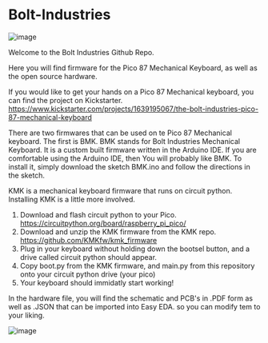 # Bolt-Industries
![image](https://user-images.githubusercontent.com/58665565/154830776-ed1128a7-f4ef-473b-8738-91d0eeef3ae1.png)

Welcome to the Bolt Industries Github Repo.

Here you will find firmware for the Pico 87 Mechanical Keyboard, as well as the open source hardware. 

If you would like to get your hands on a Pico 87 Mechanical keyboard, you can find the project on Kickstarter. 
https://www.kickstarter.com/projects/1639195067/the-bolt-industries-pico-87-mechanical-keyboard

There are two firmwares that can be used on te Pico 87 Mechanical keyboard. 
The first is BMK. BMK stands for Bolt Industries Mechanical Keyboard. It is a 
custom built firmware written in the Arduino IDE. If you are comfortable using the 
Arduino IDE, then You will probably like BMK. To install it, simply download the 
sketch BMK.ino and follow the directions in the sketch. 

KMK is a mechanical keyboard firmware that runs on circuit python. 
Installing KMK is a little more involved.
1. Download and flash circuit python to your Pico. https://circuitpython.org/board/raspberry_pi_pico/
2. Download and unzip the KMK firmware from the KMK repo. https://github.com/KMKfw/kmk_firmware
3. Plug in your keyboard without holding down the bootsel button, and a drive called circuit python should appear. 
4. Copy boot.py from the KMK firmware, and main.py from this repository onto your circuit python drive (your pico) 
5. Your keyboard should immidatly start working!

In the hardware file, you will find the schematic and PCB's in .PDF form as well as .JSON that can be imported into Easy EDA. so you can modify tem to your liking. 

![image](https://user-images.githubusercontent.com/58665565/154625246-d543506a-e4ff-4449-9799-5506421c1dbc.png)
